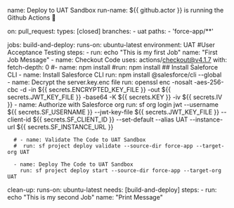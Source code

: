name: Deploy to UAT Sandbox
run-name: ${{ github.actor }} is running the Github Actions 🚀

on:
  pull_request:
    types: [closed]
    branches:
      - uat
    paths:
      - 'force-app/**'

jobs:
  build-and-deploy:
    runs-on: ubuntu-latest
    environment: UAT #User Acceptance Testing
    steps:
      - run: echo "This is my first Job"
        name: "First Job Message"
      - name: Checkout Code
        uses: actions/checkout@v4.1.7
        with:
          fetch-depth: 0
      #- name: npm install
        #run: npm install
        ## Install Saleforce CLI
      - name: Install Salesforce CLI
        run: npm install @salesforce/cli --global   
      - name: Decrypt the server.key.enc file
        run: openssl enc -nosalt -aes-256-cbc -d -in ${{ secrets.ENCRYPTED_KEY_FILE }} -out ${{ secrets.JWT_KEY_FILE }} -base64 -K ${{ secrets.KEY }} -iv ${{ secrets.IV }}
      - name: Authorize with Salesforce org
        run: sf org login jwt --username ${{ secrets.SF_USERNAME }} --jwt-key-file ${{ secrets.JWT_KEY_FILE }} --client-id ${{ secrets.SF_CLIENT_ID }} --set-default --alias UAT --instance-url ${{ secrets.SF_INSTANCE_URL }}
      
      # - name: Validate The Code to UAT Sandbox
      #  run: sf project deploy validate --source-dir force-app --target-org UAT

      - name: Deploy The Code to UAT Sandbox
        run: sf project deploy start --source-dir force-app --target-org UAT 
      
  clean-up:
    runs-on: ubuntu-latest
    needs: [build-and-deploy]
    steps:
      - run: echo "This is my second Job"
        name: "Print Message"
